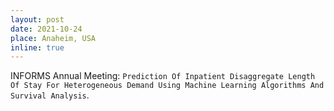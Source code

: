 ```yaml
---
layout: post
date: 2021-10-24
place: Anaheim, USA
inline: true
---
```


INFORMS Annual Meeting: `Prediction Of Inpatient Disaggregate Length Of Stay For Heterogeneous Demand Using Machine Learning Algorithms And Survival Analysis`.
